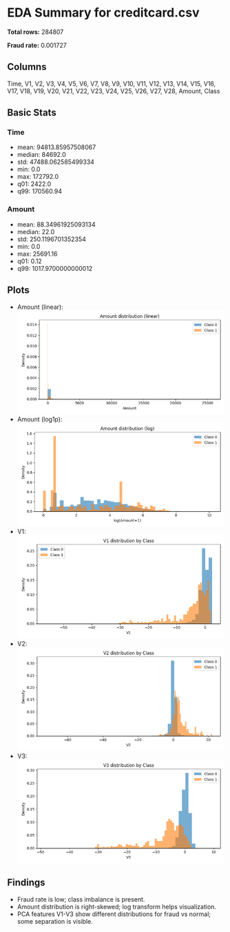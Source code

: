 # EDA Summary for creditcard.csv

**Total rows:** 284807

**Fraud rate:** 0.001727

## Columns
Time, V1, V2, V3, V4, V5, V6, V7, V8, V9, V10, V11, V12, V13, V14, V15, V16, V17, V18, V19, V20, V21, V22, V23, V24, V25, V26, V27, V28, Amount, Class

## Basic Stats
### Time
- mean: 94813.85957508067
- median: 84692.0
- std: 47488.062585499334
- min: 0.0
- max: 172792.0
- q01: 2422.0
- q99: 170560.94

### Amount
- mean: 88.34961925093134
- median: 22.0
- std: 250.1196701352354
- min: 0.0
- max: 25691.16
- q01: 0.12
- q99: 1017.9700000000012

## Plots
- Amount (linear): ![amount_dist_linear](amount_dist_linear.png)
- Amount (log1p): ![amount_dist_log](amount_dist_log.png)
- V1: ![v1_dist](v1_dist.png)
- V2: ![v2_dist](v2_dist.png)
- V3: ![v3_dist](v3_dist.png)

## Findings
- Fraud rate is low; class imbalance is present.
- Amount distribution is right-skewed; log transform helps visualization.
- PCA features V1-V3 show different distributions for fraud vs normal; some separation is visible.

